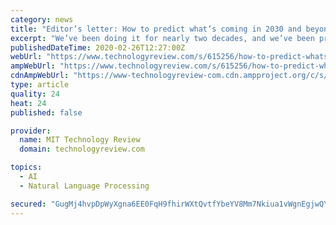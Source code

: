 ```yaml
---
category: news
title: "Editor’s letter: How to predict what’s coming in 2030 and beyond"
excerpt: "We’ve been doing it for nearly two decades, and we’ve been pretty good at predicting big trends like data mining, natural-­language processing, and microfluidics, but not so great at specific products. Let’s look back at our 2010 list: mobile phones with hologram-style 3D displays? Microbes that turn carbon dioxide from the air directly ..."
publishedDateTime: 2020-02-26T12:27:00Z
webUrl: "https://www.technologyreview.com/s/615256/how-to-predict-whats-coming/"
ampWebUrl: "https://www.technologyreview.com/s/615256/how-to-predict-whats-coming/amp/"
cdnAmpWebUrl: "https://www-technologyreview-com.cdn.ampproject.org/c/s/www.technologyreview.com/s/615256/how-to-predict-whats-coming/amp/"
type: article
quality: 24
heat: 24
published: false

provider:
  name: MIT Technology Review
  domain: technologyreview.com

topics:
  - AI
  - Natural Language Processing

secured: "GugMj4hvpDpWyXgna6EE0FqH9fhirWXtQvtfYbeYV8Mm7Nkiua1vWgnEgjwQYEYQ8f24644r+/LMhSezaKNAlhhPmIDebbYqBZXUN/A0sn3KPA9ZT/7DpwqZaU32BJ6om682uGlfJmaq2s7soBMEMEqzgXk9Nk2b0+QL65B2HJVJ7KQrPBvq+gsyY76f/oU8BGEXe9TyJRPrE4o3h1/J9rk4Tc8ciP4/3/Q8QMi8nZiJpNECo3FxcZsauMfPHFO2NdpdCoT+ruFBg99FzEF5YxOLV+oPISajh6IX65hjp0zZpO6bHZymKs67py23sqW4B7MQ+IxvyG4lR416agohQxF14jEHsxbdZtzJd9tUF+76En/1vorfyDbs+Pyn/N56egxjs1vCHmGyo6kxz+c4rywYcSeqLvnoJk9DRsWWCy0e23zuX0LGXLxpvKjnIix+RSHN9vcgl2dSbZUM+vbgL5ngXtFJelRGzA1RrDUcvcI=;EwZkcrlKaI24KUN/bgaBng=="
---
```


